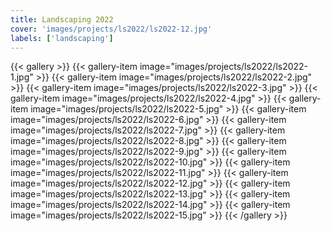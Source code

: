 ```yaml
---
title: Landscaping 2022
cover: 'images/projects/ls2022/ls2022-12.jpg'
labels: ['landscaping']
---
```


{{< gallery >}}
{{< gallery-item image="images/projects/ls2022/ls2022-1.jpg" >}}
{{< gallery-item image="images/projects/ls2022/ls2022-2.jpg" >}}
{{< gallery-item image="images/projects/ls2022/ls2022-3.jpg" >}}
{{< gallery-item image="images/projects/ls2022/ls2022-4.jpg" >}}
{{< gallery-item image="images/projects/ls2022/ls2022-5.jpg" >}}
{{< gallery-item image="images/projects/ls2022/ls2022-6.jpg" >}}
{{< gallery-item image="images/projects/ls2022/ls2022-7.jpg" >}}
{{< gallery-item image="images/projects/ls2022/ls2022-8.jpg" >}}
{{< gallery-item image="images/projects/ls2022/ls2022-9.jpg" >}}
{{< gallery-item image="images/projects/ls2022/ls2022-10.jpg" >}}
{{< gallery-item image="images/projects/ls2022/ls2022-11.jpg" >}}
{{< gallery-item image="images/projects/ls2022/ls2022-12.jpg" >}}
{{< gallery-item image="images/projects/ls2022/ls2022-13.jpg" >}}
{{< gallery-item image="images/projects/ls2022/ls2022-14.jpg" >}}
{{< gallery-item image="images/projects/ls2022/ls2022-15.jpg" >}}
{{< /gallery >}}